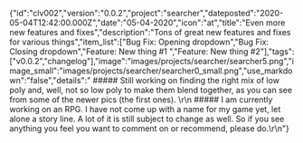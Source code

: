 {"id":"clv002","version":"0.0.2","project":"searcher","dateposted":"2020-05-04T12:42:00.000Z","date":"05-04-2020","icon":"at","title":"Even more new features and fixes","description":"Tons of great new features and fixes for various things","item_list":["Bug Fix: Opening dropdown","Bug Fix: Closing dropdown","Feature: New thing #1 ","Feature: New thing #2"],"tags":["v0.0.2","changelog"],"image":"images/projects/searcher/searcher5.png","image_small":"images/projects/searcher/searcher0_small.png","use_markdown":"false","details":"  ##### Still working on finding the right mix of low poly and, well, not so low poly to make them blend together, as you can see from some of the newer pics (the first ones).  \r\n  ##### I am currently working on an RPG. I have not come up with a name for my game yet, let alone a story line. A lot of it is still subject to change as well. So if you see anything you feel you want to comment on or recommend, please do.\r\n"}